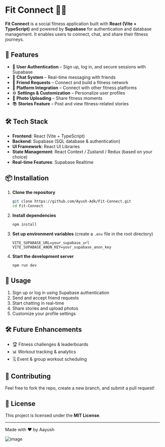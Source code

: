 # Fit Connect 🏈️📱

**Fit Connect** is a social fitness application built with **React (Vite + TypeScript)** and powered by **Supabase** for authentication and database management. It enables users to connect, chat, and share their fitness journeys.

## 🚀 Features
- 🔑 **User Authentication** – Sign up, log in, and secure sessions with Supabase  
- 💬 **Chat System** – Real-time messaging with friends  
- 🤝 **Friend Requests** – Connect and build a fitness network  
- 🔗 **Platform Integration** – Connect with other fitness platforms  
- ⚙️ **Settings & Customization** – Personalize user profiles  
- 📸 **Photo Uploading** – Share fitness moments  
- 📚 **Stories Feature** – Post and view fitness-related stories  

## 🛠️ Tech Stack
- **Frontend**: React (Vite + TypeScript)  
- **Backend**: Supabase (SQL database & authentication)  
- **UI Framework**: React UI Libraries  
- **State Management**: React Context / Zustand / Redux (based on your choice)  
- **Real-time Features**: Supabase Realtime  

## 📦 Installation
1. **Clone the repository**  
   ```sh
   git clone https://github.com/Ayush-Adk/Fit-Connect.git
   cd Fit-Connect
   ```

2. **Install dependencies**  
   ```sh
   npm install
   ```

3. **Set up environment variables** (create a `.env` file in the root directory)
   ```env
   VITE_SUPABASE_URL=your_supabase_url
   VITE_SUPABASE_ANON_KEY=your_supabase_anon_key
   ```

4. **Start the development server**  
   ```sh
   npm run dev
   ```

## 🔧 Usage
1. Sign up or log in using Supabase authentication  
2. Send and accept friend requests  
3. Start chatting in real-time  
4. Share stories and upload photos  
5. Customize your profile settings  

## 🛠️ Future Enhancements
- 🏆 Fitness challenges & leaderboards  
- 📊 Workout tracking & analytics  
- 🗓 Event & group workout scheduling  

## 🤝 Contributing
Feel free to fork the repo, create a new branch, and submit a pull request!  

## 🐝 License
This project is licensed under the **MIT License**.

---

Made with ❤️ by Aayush


![image](https://github.com/user-attachments/assets/9a7b2f6f-7a84-4926-875d-79cfea76ea99)

